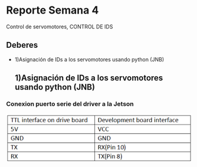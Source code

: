 
# Reporte Semana 4
Control de servomotores, CONTROL DE IDS

## Deberes
- 1)Asignación de IDs a los servomotores usando python (JNB)




  ## 1)Asignación de IDs a los servomotores usando python (JNB)


  
### Conexion puerto serie del driver a la Jetson
![ConexionServoSerial](/Bitácora/Imágenes/WiringServoJetson.png)








    

    
